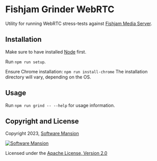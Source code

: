 # Fishjam Grinder WebRTC

Utility for running WebRTC stress-tests against [Fishjam Media Server](https://github.com/fishjam-dev/fishjam).

## Installation

Make sure to have installed [Node](https://docs.npmjs.com/downloading-and-installing-node-js-and-npm) first.

Run `npm run setup`.

Ensure Chrome installation:
`npm run install-chrome`
The installation directory will vary, depending on the OS.

## Usage

Run `npm run grind -- --help` for usage information.

## Copyright and License

Copyright 2023, [Software Mansion](https://swmansion.com/?utm_source=git&utm_medium=readme&utm_campaign=membrane_template_plugin)

[![Software Mansion](https://logo.swmansion.com/logo?color=white&variant=desktop&width=200&tag=membrane-github)](https://swmansion.com/?utm_source=git&utm_medium=readme&utm_campaign=membrane_template_plugin)

Licensed under the [Apache License, Version 2.0](LICENSE)
